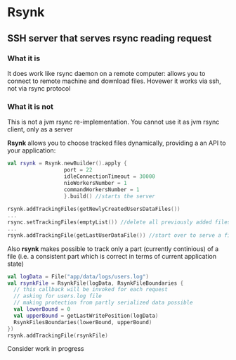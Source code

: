 # Rsynk #
## SSH server that serves rsync reading request ##  

### What it is ###
It does work like rsync daemon on a remote computer: allows you to connect to remote machine and download files. Hovewer it works via ssh, not via rsync protocol 

### What it is not ###
This is not a jvm rsync re-implementation. You cannot use it as jvm rsync client, only as a server

**Rsynk** allows you to choose tracked files dynamically, providing a an API to your application:

```kotlin
val rsynk = Rsynk.newBuilder().apply {
                  port = 22
                  idleConnectionTimeout = 30000
                  nioWorkersNumber = 1
                  commandWorkersNumber = 1
                  }.build() //starts the server
                  
rsynk.addTrackingFiles(getNewlyCreatedUsersDataFiles())
...
rsync.setTrackingFiles(emptyList()) //delete all previously added files without having server downtime
...
rsynk.addTrackingFile(getLastUserDataFile()) //start over to serve a file
```                

Also **rsynk** makes possible to track only a part (currently continious) of a file (i.e. a consistent part which is correct in terms of current application state)

```kotlin
val logData = File("app/data/logs/users.log")
val rsynkFile = RsynkFile(logData, RsynkFileBoundaries {
  // this callback will be invoked for each request 
  // asking for users.log file
  // making protection from partly serialized data possible
  val lowerBound = 0                                   
  val upperBound = getLastWritePosition(logData)         
  RsynkFilesBoundaries(lowerBound, upperBound)
})
rsynk.addTrackingFile(rsynkFile)
```

Consider work in progress
